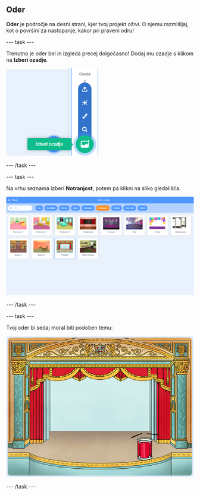 ## Oder

**Oder** je področje na desni strani, kjer tvoj projekt oživi. O njemu razmišljaj, kot o površini za nastopanje, kakor pri pravem odru!

--- task ---

Trenutno je oder bel in izgleda precej dolgočasno! Dodaj mu ozadje s klikom na **Izberi ozadje**.

![posnetek zaslona](images/band-stage-choose.png)

--- /task ---

--- task ---

Na vrhu seznama izberi **Notranjost**, potem pa klikni na sliko gledališča.

![posnetek zaslona](images/band-backdrop.png)

--- /task ---

--- task ---

Tvoj oder bi sedaj moral biti podoben temu:

![posnetek zaslona](images/band-stage.png)

--- /task ---